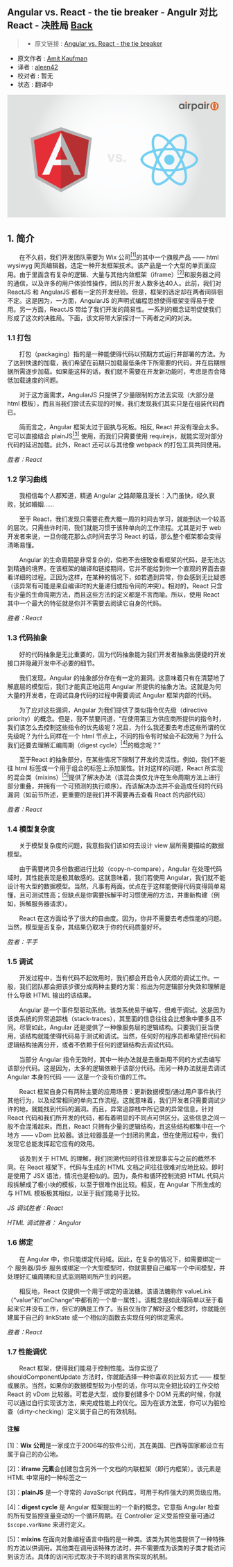 ## Angular vs. React - the tie breaker - Angulr 对比 React - 决胜局 [**Back**](./../translation.md)

> * 原文链接 : [Angular vs. React - the tie breaker](https://www.airpair.com/angularjs/posts/angular-vs-react-the-tie-breaker)
* 原文作者 : [Amit Kaufman](https://github.com/amitkaufman)
* 译者 : [aleen42](https://github.com/aleen42) 
* 校对者 : 暂无
* 状态 : 翻译中

![](./EgrRejl.png)

## 1. 简介

&nbsp; &nbsp; &nbsp; &nbsp;在不久前，我们开发团队需要为 Wix 公司[<sup>[1]</sup>](#comment-1)的其中一个旗舰产品 —— html wysiwyg 网页编辑器，选定一种开发框架技术。该产品是一个大型的单页面应用。由于里面含有复杂的逻辑、大量与其他内敛框架（iframe）[<sup>[2]</sup>](comment-2)和服务器之间的通信，以及许多的用户体验性操作，团队的开发人数多达40人。此前，我们对 ReactJS 和 AngularJS 都有一定的开发经验。但是，框架的选定却在两者间徘徊不定。这是因为，一方面，AngularJS 的声明式编程思想使得框架变得易于使用。另一方面，ReactJS 带给了我们开发的简易性。一系列的概念证明促使我们形成了这次的决胜局。下面，该文将带大家探讨一下两者之间的对决。

### 1.1 打包

&nbsp; &nbsp; &nbsp; &nbsp;打包（packaging）指的是一种能使得代码以预期方式运行并部署的方法。为了达到快速的加载，我们希望在前期只加载最低条件下所需要的代码，并在后期根据所需逐步加载。如果能这样的话，我们就不需要在开发新功能时，考虑是否会降低加载速度的问题。

&nbsp; &nbsp; &nbsp; &nbsp;对于这方面需求，AngularJS 只提供了少量限制的方法去实现（大部分是 html 模板），而且当我们尝试去实现的时候，我们发现我们其实只是在组装代码而已。

&nbsp; &nbsp; &nbsp; &nbsp;简而言之，Angular 框架太过于固执与死板。相反, React 并没有理会太多。它可以直接结合 plainJS[<sup>[3]</sup>](comment-3) 使用，而我们只需要使用 requirejs，就能实现对部分代码的延迟加载。此外，React 还可以与其他像 webpack 的打包工具共同使用。

*胜者：React*

### 1.2 学习曲线

&nbsp; &nbsp; &nbsp; &nbsp;我相信每个人都知道，精通 Angular 之路颠簸且漫长：入门虽快，经久衰败，犹如婚姻……

&nbsp; &nbsp; &nbsp; &nbsp;至于 React，我们发现只需要花费大概一周的时间去学习，就能到达一个较高的层次。只需些许时间，我们就能习惯于该种单向的工作流程。尤其是对于 web 开发者来说，一旦你能花那么点时间去学习 React 的话，那么整个框架都会变得清晰易懂。

&nbsp; &nbsp; &nbsp; &nbsp;Angular 的生命周期是非常复杂的，倘若不去细致查看框架的代码，是无法达到精通的境界。在该框架的编译和链接期间，它并不能给到你一个直观的界面去查看详细的过程。正因为这样，在某种的情况下，如若遇到异常，你会感到无比疑惑（该异常有可能是来自编译时的大量递归或指令间的冲突）。相对的，React 只含有少量的生命周期方法，而且这些方法的定义都是不言而喻。所以，使用 React 其中一个最大的特征就是你并不需要去阅读它自身的代码。

*胜者：React*

### 1.3 代码抽象

&nbsp; &nbsp; &nbsp; &nbsp;好的代码抽象是无比重要的，因为代码抽象能为我们开发者抽象出便捷的开发接口并隐藏开发中不必要的细节。

&nbsp; &nbsp; &nbsp; &nbsp;我们发现，Angular 的抽象部分存在有一定的漏洞。这意味着只有在清楚地了解底层的模型后，我们才能真正地运用 Angular 所提供的抽象方法。这就是为何大量的开发者，在调试自身代码的过程中需要调试 Angular 框架内部的代码。

&nbsp; &nbsp; &nbsp; &nbsp;为了应对这些漏洞，Angular 为我们提供了类似指令优先级（directive priority）的概念。但是，我不禁要问道，“在使用第三方供应商所提供的指令时，我们该怎么去控制这些指令的优先级呢？况且，为什么我还要去考虑这些所谓的优先级呢？为什么同样在一个 html 节点上，不同的指令有时候会不起效用？为什么我们还要去理解汇编周期（digest cycle）[<sup>[4]</sup>](#comment-4)的概念呢？”

&nbsp; &nbsp; &nbsp; &nbsp;至于React 的抽象部分，在某些情况下限制了开发的灵活性。例如，我们不能往 html 标签或一个用于组合的标签上添加属性。针对这样的问题，React 所实现的混合类（mixins）[<sup>[5]</sup>](#comment-5)提供了解决办法（该混合类仅允许在生命周期方法上进行部分重叠，并拥有一个可预测的执行顺序）。而该解决办法并不会造成任何的代码漏洞（如前节所述，更重要的是我们并不需要再去查看 React 的内部代码）

*胜者：React*

### 1.4 模型复杂度

&nbsp; &nbsp; &nbsp; &nbsp;关于模型复杂度的问题，我意指我们该如何去设计 view 层所需要描绘的数据模型。

&nbsp; &nbsp; &nbsp; &nbsp;由于需要拷贝多份数据进行比较（copy-n-compare），Angular 在处理代码域时，其性能表现是极其敏感的。这就意味着，我们若使用 Angular，我们就不能设计有大型的数据模型。当然，凡事有两面。优点在于这样能使得代码变得简单易懂，且可测试性高；但缺点是你需要拆解平时习惯使用的方法，并重新构建（例如，拆解服务器请求）。

&nbsp; &nbsp; &nbsp; &nbsp;React 在这方面给予了很大的自由度。因为，你并不需要去考虑性能的问题。当然，模型是否复杂，其结果仍取决于你的代码质量好坏。

*胜者：平手*

### 1.5 调试

&nbsp; &nbsp; &nbsp; &nbsp;开发过程中，当有代码不起效用时，我们都会开启令人厌烦的调试工作。一般，我们团队都会把该步骤分成两种主要的方案：指出为何逻辑部分失效和理解是什么导致 HTML 输出的该结果。

&nbsp; &nbsp; &nbsp; &nbsp;Angular 是一个事件型驱动系统。该类系统易于编写，但难于调试。这是因为该类系统的异常追踪栈（stack-traces），其里面的信息往往会比想象中要多且不同。尽管如此，Angular 还是提供了一种像服务层的逻辑结构。只要我们妥当使用，该结构就能使得代码易于测试和调试。当然，任何好的程序员都希望把代码和逻辑结构抽离分开，或者不依赖于任何的逻辑结构去调试代码。

&nbsp; &nbsp; &nbsp; &nbsp;当部分 Angular 指令无效时，其中一种办法就是去重新用不同的方式去编写该部分代码。这是因为，太多的逻辑依赖于该部分代码。而另一种办法就是去调试 Angular 本身的代码 —— 这是一个没有价值的工作。

&nbsp; &nbsp; &nbsp; &nbsp;React 框架自身只有两种主要的应用场景：更新数据模型/通过用户事件执行其他行为，以及经常相同的单向工作流程。这就意味着，我们开发者只需要调试少许的地，就能找到代码的漏洞。而且，异常追踪栈中所记录的异常信息，针对 React 代码和我们所开发的代码，都有着明显的不同点可供区分。这些信息之间一般不会混淆起来。而且，React 只拥有少量的逻辑结构，且这些结构都集中在一个地方 —— vDom 比较器。该比较器虽是一个封闭的黑盒，但在使用过程中，我们发现它总能发挥起它应有的效用。

&nbsp; &nbsp; &nbsp; &nbsp;谈及到关于 HTML 的理解，我们回溯代码时往往发现事实与之前的截然不同。在 React 框架下，代码与生成的 HTML 文档之间往往很难对应地比较。即时是使用了 JSX 语法，情况也是相似的。因为，条件和循环控制流把 HTML 代码片段拆解成了极小块的模板，以至于很难作出比较。相反，在 Angular 下所生成的与 HTML 模板极其相似，以至于我们能易于比较。

*JS 调试胜者：React*

*HTML 调试胜者： Angular*

### 1.6 绑定

&nbsp; &nbsp; &nbsp; &nbsp;在 Angular 中，你只能绑定代码域。因此，在复杂的情况下，如需要绑定一个 服务器/异步 服务或绑定一个大型模型时，你就需要自己编写一个中间模型，并处理好汇编周期和显式监测期间所产生的问题。

&nbsp; &nbsp; &nbsp; &nbsp;相反地，React 仅提供一个用于绑定的语法糖。该语法糖称作 valueLink（“value”和“onChange”中都有的一个单一属性）。该概念是如此得简单以至于看起来它并没有工作，但它的确是工作了。当且仅当你了解好这个概念时，你就能创建属于自己的 linkState 或一个相似的函数去实现任何的绑定需求。

*胜者：React*

### 1.7 性能调优

&nbsp; &nbsp; &nbsp; &nbsp;React 框架，使得我们能易于控制性能。当你实现了 shouldComponentUpdate 方法时，你就能选择一种你喜欢的比较方式 —— 模型或展示。当然，如果你的数据模型较为小型的话，你可以完全把比较的工作交给 React 的 vDom 比较器。可若是大型，或你要创建多个 DOM 元素的时候，你就可以通过自行实现该方法，来完成性能上的优化。因为在该方法里，你可以为脏检查（dirty-checking）定义属于自己的有效机制。

#### 注解

<p id="comment-1">[1]：<strong>Wix 公司</strong>是一家成立于2006年的软件公司，其在美国、巴西等国家都设立有属于自己的办公地。</p>

<p id="comment-2">[2]：<strong>iframe 元素</strong>会创建包含另外一个文档的内联框架（即行内框架）。该元素是 HTML 中常用的一种标签之一</p>

<p id="comment-3">[3]：<strong>plainJS</strong> 是一个寻常的 JavaScript 代码库，可用于构件强大的网页级应用。</p>

<p id="comment-4">[4]：<strong>digest cycle</strong> 是 Angular 框架提出的一个新的概念。它意指 Angular 检查的所有受监控变量变动的一个循环周期。在 Controller 定义受监控变量可通过 <code>$scope.varName</code> 来进行定义。</p>

<p id="comment-5">[5]：<strong>mixins</strong> 在面向对象编程语言中指的是一种类。该类为其他类提供了一种特殊的方法以供调用。其他类在调用该特殊方法时，并不需要成为该类的子类才能访问到该方法。具体的访问形式取决于不同的语言所实现的机制。</p>
